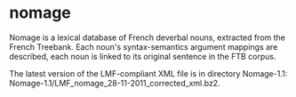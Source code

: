 nomage
======

Nomage is a lexical database of French deverbal nouns, extracted from the French Treebank. Each noun's syntax-semantics argument mappings are described, each noun is linked to its original sentence in the FTB corpus.

The latest version of the LMF-compliant XML file is in directory Nomage-1.1: Nomage-1.1/LMF_nomage_28-11-2011_corrected_xml.bz2.
